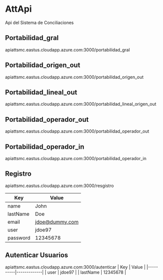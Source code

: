 # AttApi
Api del Sistema de Conciliaciones

## Portabilidad_gral

apiattsmc.eastus.cloudapp.azure.com:3000/portabilidad_gral

## Portabilidad_origen_out

apiattsmc.eastus.cloudapp.azure.com:3000/portabilidad_origen_out

## Portabilidad_lineal_out

apiattsmc.eastus.cloudapp.azure.com:3000/portabilidad_lineal_origen_out

## Portabilidad_operador_out

apiattsmc.eastus.cloudapp.azure.com:3000/portabilidad_operador_out

## Portabilidad_operador_in
apiattsmc.eastus.cloudapp.azure.com:3000/portabilidad_operador_in

## Registro
apiattsmc.eastus.cloudapp.azure.com:3000/resgistro

| Key      |   Value     |
|----------|-------------|
| name     |   John      |
| lastName |    Doe      |
| email    | jdoe@dummy.com  |
| user     |  jdoe97     |
| password | 12345678    |


## Autenticar Usuarios
apiattsmc.eastus.cloudapp.azure.com:3000/autenticar
| Key      |   Value     |
|----------|-------------|
| user     |   jdoe97    |
| lastName |   12345678  |



